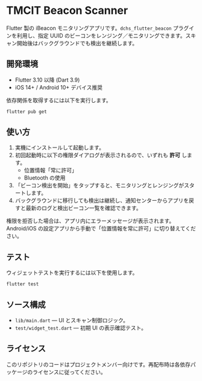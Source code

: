 # TMCIT Beacon Scanner

Flutter 製の iBeacon モニタリングアプリです。`dchs_flutter_beacon` プラグインを利用し、指定 UUID のビーコンをレンジング／モニタリングできます。スキャン開始後はバックグラウンドでも検出を継続します。

## 開発環境

- Flutter 3.10 以降 (Dart 3.9)
- iOS 14+ / Android 10+ デバイス推奨

依存関係を取得するには以下を実行します。

```bash
flutter pub get
```

## 使い方

1. 実機にインストールして起動します。
2. 初回起動時に以下の権限ダイアログが表示されるので、いずれも **許可** します。
	- 位置情報「常に許可」
	- Bluetooth の使用
3. 「ビーコン検出を開始」をタップすると、モニタリングとレンジングがスタートします。
4. バックグラウンドに移行しても検出は継続し、通知センターからアプリを戻すと最新のログと検出ビーコン一覧を確認できます。

権限を拒否した場合は、アプリ内にエラーメッセージが表示されます。Android/iOS の設定アプリから手動で「位置情報を常に許可」に切り替えてください。

## テスト

ウィジェットテストを実行するには以下を使用します。

```bash
flutter test
```

## ソース構成

- `lib/main.dart` — UI とスキャン制御ロジック。
- `test/widget_test.dart` — 初期 UI の表示確認テスト。

## ライセンス

このリポジトリのコードはプロジェクトメンバー向けです。再配布時は各依存パッケージのライセンスに従ってください。
